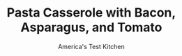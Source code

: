 ---
layout: ../../layouts/MarkdownPostLayout.astro
title: Pasta Casserole with Bacon, Asparagus, and Tomato
author: America's Test Kitchen
pubDate: 2023-03-15
description: "The flavors of bacon, asparagus, and tomato in this casserole give it a breakfast taste."
image_url: https://res.cloudinary.com/hksqkdlah/image/upload/ar_1:1,c_fill,dpr_2.0,f_auto,fl_lossy.progressive.strip_profile,g_faces:auto,q_auto:low,w_344/4771_sfs-fm06-contest-asparagus-317591
tags: ["Main Courses","Pasta","Casseroles","Contest Recipes"]
calories: 2890
protein: 13
carbohydrates: 21
fats: 
fiber: 1
ingredients: ["2 tablespoons, unsalted butter, melted","1/2 cup, fresh bread crumbs","1/2 cup, lightly crushed corn flakes",", Table salt","1 cup, elbow macaroni","4 , asparagus spears, cut into 1/2-inch pieces","6 slices, bacon, chopped","1/2 , small onion, chopped fine","3 tablespoons, unsalted butter","3 tablespoons, all-purpose flour","1 1/4 cups, evaporated milk","1 1/4 cups, low-sodium chicken broth","1/2 cup, shredded Monterey Jack cheese","1/2 cup, shredded cheddar cheese","1/4 teaspoon, ground black pepper","2 , large egg yolks","1 , tomato, seeded and chopped fine","1 tablespoon, minced fresh chives"]
serves: 8
time: ""
instructions: ["For the topping: Adjust oven rack to upper-middle position and heat broiler. Mix melted butter with bread crumbs and corn flakes in bowl.","For the filling: Bring 2 quarts water to boil in large saucepan. Add 1 teaspoon salt and macaroni and cook until tender. Add asparagus and cook 1 minute more. Drain and set aside in colander.","Cook bacon in Dutch oven over medium heat until crisp, about 8 minutes. Transfer bacon to plate lined with paper towel. Pour off all but 1 teaspoon bacon grease. Add onion to pot and cook until softened, about 3 minutes. Add butter and heat until foaming. Add flour, stirring constantly until light brown, about 2 minutes. Gradually whisk in evaporated milk and broth. Bring to boil over medium-high heat, then reduce to simmer, whisking constantly until mixture thickens slightly, about 5 minutes. Stir in cheeses, 1/2 teaspoon salt, and pepper.","Off heat, whisk in yolks. Return macaroni, asparagus, and bacon to pot and stir in tomato and chives.","Transfer mixture to 2-quart broilersafe casserole dish and sprinkle with topping. Broil until golden brown, 3 to 5 minutes. Cool 5 minutes. Serve."]
nutrition: ["312 mg Potassium","247 mg Phosphorus","225 mg Calcium","1 mg Iron","29 mg Magnesium","406 mg Sodium","1 mg Zinc","25 g Fat","2 mg Niacin (B3)","8 g Monounsaturated","2 g Polyunsaturated","4 mg Vitamin C","1 µg Vitamin D","104 mg Cholesterol","12 g Saturated","1 g Fiber","12 µg Folic acid","24 µg Folate (food)","5 g Sugars","6 µg Vitamin K","113 g Water","21 g Carbs","46 µg Folate equivalent (total)","13 g Protein","156 µg Vitamin A","361 kcal Energy","2890 calories"]
notes: "Because this dish goes under the broiler, it cannot be prepared in a Pyrex casserole dish."
---